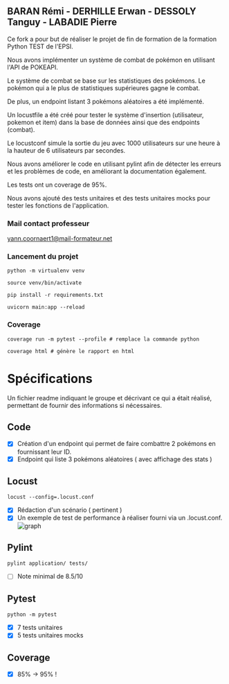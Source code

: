## BARAN Rémi - DERHILLE Erwan - DESSOLY Tanguy - LABADIE Pierre 

Ce fork a pour but de réaliser le projet de fin de formation de la formation Python TEST de l'EPSI.

Nous avons implémenter un système de combat de pokémon en utilisant l'API de POKEAPI.

Le système de combat se base sur les statistiques des pokémons. Le pokémon qui a le plus de statistiques supérieures gagne le combat.

De plus, un endpoint listant 3 pokémons aléatoires a été implémenté.

Un locustfile a été créé pour tester le système d'insertion (utilisateur, pokemon et item) dans la base de données ainsi que des endpoints (combat).

Le locustconf simule la sortie du jeu avec 1000 utilisateurs sur une heure à la hauteur de 6 utilisateurs par secondes.

Nous avons améliorer le code en utilisant pylint afin de détecter les erreurs et les problèmes de code, en améliorant la documentation également.

Les tests ont un coverage de 95%.

Nous avons ajouté des tests unitaires et des tests unitaires mocks pour tester les fonctions de l'application.

### Mail contact professeur
yann.coornaert1@mail-formateur.net


### Lancement du projet
```python -m virtualenv venv```

```source venv/bin/activate ```

```pip install -r requirements.txt```

```uvicorn main:app --reload ```


### Coverage
```coverage run -m pytest --profile # remplace la commande python```

```coverage html # génère le rapport en html```

# Spécifications
Un fichier readme indiquant le groupe et décrivant ce qui a était réalisé, permettant de fournir des informations si nécessaires.

## Code
- [X] Création d'un endpoint qui permet de faire combattre 2 pokémons en fournissant leur ID.
- [X] Endpoint qui liste 3 pokémons aléatoires ( avec affichage des stats )

## Locust
```locust --config=.locust.conf```
- [X] Rédaction d'un scénario ( pertinent )
- [X] Un exemple de test de performance à réaliser fourni via un .locust.conf.
![graph](graph.png)

## Pylint
```pylint application/ tests/```
- [ ] Note minimal de 8.5/10

## Pytest
```python -m pytest```
- [X] 7 tests unitaires
- [X] 5 tests unitaires mocks

## Coverage
- [X] 85% -> 95% ! 